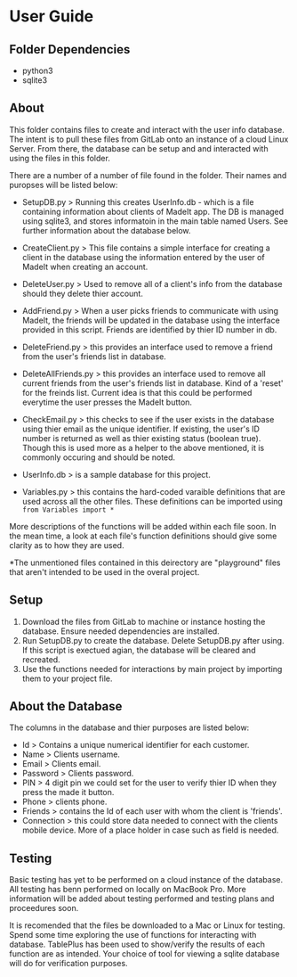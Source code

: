 # User Guide

## Folder Dependencies
- python3
- sqlite3

##  About
This folder contains files to create and interact with the user info database. The intent is to pull these files from GitLab onto an instance of a cloud Linux Server.
From there, the database can be setup and and interacted with using the files in this
folder.


There are a number of a number of file found in the folder. Their names and puropses will be listed below:

- SetupDB.py > Running this creates UserInfo.db - which is a file containing information about clients
    of MadeIt app. The DB is managed using sqlite3, and stores informatoin in the main table named Users. 
    See further information about the database below.

- CreateClient.py > This file contains a simple interface for creating a client in the database using the information
    entered by the user of MadeIt when creating an account. 

- DeleteUser.py > Used to remove all of a client's info from the database should they delete thier account.

- AddFriend.py > When a user picks friends to communicate with using MadeIt, the friends will be updated in the database using the interface provided in this script. Friends are identified by thier ID number in db.

- DeleteFriend.py > this provides an interface used to remove a friend from the user's friends list in database. 

- DeleteAllFriends.py > this provides an interface used to remove all current friends from the user's friends list in database. Kind of a 'reset' for the freinds list. Current idea is that this could be performed everytime the user presses the MadeIt button.

- CheckEmail.py > this checks to see if the user exists in the database using thier email as the unique identifier. If existing, the user's ID number is returned as well as thier existing status (boolean true). Though this is used more as a helper to the above mentioned, it is commonly occuring and should be noted.

- UserInfo.db > is a sample database for this project. 

- Variables.py > this contains the hard-coded varaible definitions that are used across all the other files. These definitions can be imported using `from Variables import *`


More descriptions of the functions will be added within each file soon. In the mean time, a look at each file's function definitions should give some clarity as to how they are used.


*The unmentioned files contained in this deirectory are "playground" files that aren't intended to be used in the overal project.

## Setup

1. Download the files from GitLab to machine or instance hosting the database. Ensure needed dependencies are installed.
2. Run SetupDB.py to create the database. Delete SetupDB.py after using. If this script is exectued agian, the database will be cleared and recreated.
3. Use the functions needed for interactions by main project by importing them to your project file.


## About the Database

The columns in the database and thier purposes are listed below:

- Id   > Contains a unique numerical identifier for each customer.
- Name > Clients username.
- Email > Clients email.
- Password > Clients password.
- PIN > 4 digit pin we could set for the user to verify thier ID when they press the made it button.
- Phone > clients phone.
- Friends > contains the Id of each user with whom the client is 'friends'.
- Connection > this could store data needed to connect with the clients mobile device. More of a place holder in case such as field is needed.

## Testing

Basic testing has yet to be performed on a cloud instance of the 
database. All testing has benn performed on locally on MacBook 
Pro. More information will be added about testing performed and
testing plans and proceedures soon.

It is recomended that the files be downloaded to a Mac or Linux for testing. Spend some time exploring the use of functions for interacting with database. TablePlus has been used to show/verify the results of each function are as intended. Your choice of tool for viewing a sqlite database will do for verification purposes.
